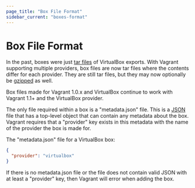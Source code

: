 ```yaml
---
page_title: "Box File Format"
sidebar_current: "boxes-format"
---
```


# Box File Format

In the past, boxes were just [tar files](http://en.wikipedia.org/wiki/Tar_\(computing\))
of VirtualBox exports. With Vagrant supporting multiple providers, box files
are now tar files where the contents differ for each provider. They are
still tar files, but they may now optionally be [gzipped](http://en.wikipedia.org/wiki/Gzip)
as well.

Box files made for Vagrant 1.0.x and VirtualBox continue to work with
Vagrant 1.1+ and the VirtualBox provider.

The only file required within a box is a "metadata.json" file. This is
a [JSON](http://www.json.org/) file that has a top-level object that
can contain any metadata about the box. Vagrant requires that a "provider"
key exists in this metadata with the name of the provider the box is made
for.

The "metadata.json" file for a VirtualBox box:

```json
{
  "provider": "virtualbox"
}
```

If there is no metadata.json file or the file does not contain valid JSON
with at least a "provider" key, then Vagrant will error when adding the box.

